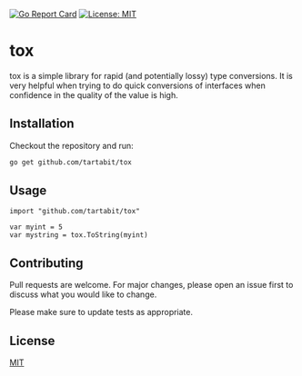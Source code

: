 [![Go Report Card](https://goreportcard.com/badge/github.com/tartabit/tox)](https://goreportcard.com/report/github.com/tartabit/tox)
[![License: MIT](https://img.shields.io/badge/License-MIT-yellow.svg)](https://opensource.org/licenses/MIT)
# tox

tox is a simple library for rapid (and potentially lossy) type conversions.  It is very helpful when trying to do quick 
conversions of interfaces when confidence in the quality of the value is high.

## Installation

Checkout the repository and run:

```bash
go get github.com/tartabit/tox
```

## Usage

```golang
import "github.com/tartabit/tox"

var myint = 5
var mystring = tox.ToString(myint)
```

## Contributing
Pull requests are welcome. For major changes, please open an issue first to discuss what you would like to change.

Please make sure to update tests as appropriate.

## License
[MIT](https://choosealicense.com/licenses/mit/)
